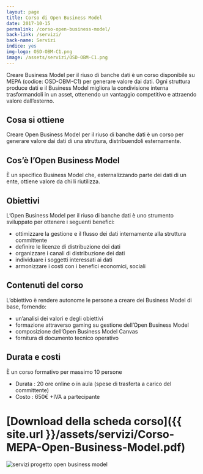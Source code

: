 ```yaml
---
layout: page
title: Corso di Open Business Model
date: 2017-10-15
permalink: /corso-open-business-model/
back-link: /servizi/
back-name: Servizi
indice: yes
img-logo: OSD-OBM-C1.png
image: /assets/servizi/OSD-OBM-C1.png
---
```


Creare Business Model per il riuso di banche dati è un corso disponibile su MEPA (codice: OSD-OBM-C1) per generare valore dai dati. Ogni struttura produce dati e il Business Model migliora la condivisione interna trasformandoli in un asset, ottenendo un vantaggio competitivo e attraendo valore dall’esterno.

## Cosa si ottiene
Creare   Open   Business   Model   per   il   riuso   di   banche   dati   è   un   corso   per   generare   valore dai   dati   di   una   struttura,   distribuendoli   esternamente.

## Cos’è l’Open Business Model
È un specifico Business Model che, esternalizzando parte dei dati di un ente, ottiene valore da chi li riutilizza.

## Obiettivi
L’Open Business Model per il riuso di banche dati è uno strumento sviluppato per ottenere i seguenti benefici:

* ottimizzare la gestione e il flusso dei dati internamente alla struttura committente
* definire le licenze di distribuzione dei dati
* organizzare i canali di distribuzione dei dati
* individuare i soggetti interessati ai dati
* armonizzare i costi con i benefici economici, sociali

## Contenuti del corso
L’obiettivo è rendere autonome le persone a creare dei Business Model di base, fornendo:

* un’analisi dei valori e degli obiettivi
* formazione attraverso gaming su gestione dell’Open Business Model
* composizione dell’Open Business Model Canvas
* fornitura di documento tecnico operativo

## Durata e costi
È un corso formativo per massimo 10 persone
* Durata : 20 ore online o in aula (spese di trasferta a carico del committente)
* Costo : 650€ +IVA a partecipante

# [Download della scheda corso]({{ site.url }}/assets/servizi/Corso-MEPA-Open-Business-Model.pdf)

<img class="image-page-down" src="{{ site.url }}/assets/servizi/OSD-OBM-C1.png" alt="servizi progetto open business model">
